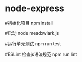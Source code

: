 # node-express

#初始化项目
npm install 

#启动
node meadowlark.js

#运行单元测试
npm run test

#ESLint 检查js语法规范
npm run lint


